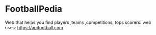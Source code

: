 # FootballPedia
Web that helps you find players ,teams ,competitions, tops scorers. web uses: https://apifootball.com
